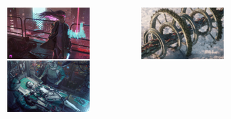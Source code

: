 <img style="display: inline;" src="./wallhaven-ym1wp7.jpg" height="120" width="192"><img style="float: right;" src="./wallhaven-oxzk8m.jpg" height="120" width="192">
<img style="display: inline" src="./wallhaven-6k8kkx.jpg" height="120" width="192">
